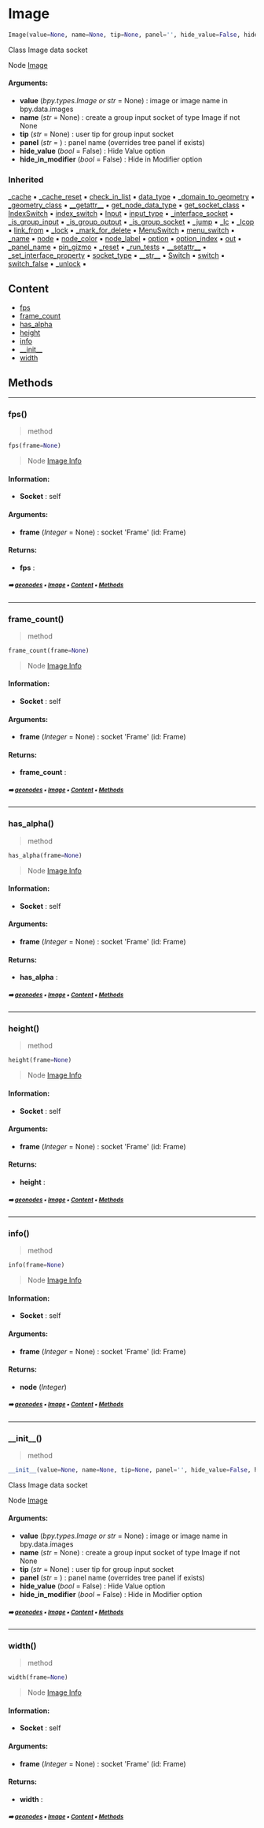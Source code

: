 # Image

``` python
Image(value=None, name=None, tip=None, panel='', hide_value=False, hide_in_modifier=False)
```

Class Image data socket

Node [Image](https://docs.blender.org/manual/en/latest/modeling/geometry_nodes/../../editors/texture_node/types/input/image.html)

#### Arguments:
- **value** (_bpy.types.Image or str_ = None) : image or image name in bpy.data.images
- **name** (_str_ = None) : create a group input socket of type Image if not None
- **tip** (_str_ = None) : user tip for group input socket
- **panel** (_str_ = ) : panel name (overrides tree panel if exists)
- **hide_value** (_bool_ = False) : Hide Value option
- **hide_in_modifier** (_bool_ = False) : Hide in Modifier option

### Inherited

[\_cache](nodecache.md#_cache) :black_small_square: [\_cache_reset](nodecache.md#_cache_reset) :black_small_square: [check_in_list](socket.md#check_in_list) :black_small_square: [data_type](socket.md#data_type) :black_small_square: [\_domain_to_geometry](socket.md#_domain_to_geometry) :black_small_square: [\_geometry_class](socket.md#_geometry_class) :black_small_square: [\_\_getattr__](socket.md#__getattr__) :black_small_square: [get_node_data_type](socket.md#get_node_data_type) :black_small_square: [get_socket_class](socket.md#get_socket_class) :black_small_square: [IndexSwitch](socket.md#indexswitch) :black_small_square: [index_switch](socket.md#index_switch) :black_small_square: [Input](socket.md#input) :black_small_square: [input_type](socket.md#input_type) :black_small_square: [\_interface_socket](socket.md#_interface_socket) :black_small_square: [\_is_group_input](socket.md#_is_group_input) :black_small_square: [\_is_group_output](socket.md#_is_group_output) :black_small_square: [\_is_group_socket](socket.md#_is_group_socket) :black_small_square: [\_jump](socket.md#_jump) :black_small_square: [\_lc](socket.md#_lc) :black_small_square: [\_lcop](socket.md#_lcop) :black_small_square: [link_from](socket.md#link_from) :black_small_square: [\_lock](proplocker.md#_lock) :black_small_square: [\_mark_for_delete](socket.md#_mark_for_delete) :black_small_square: [MenuSwitch](socket.md#menuswitch) :black_small_square: [menu_switch](socket.md#menu_switch) :black_small_square: [\_name](socket.md#_name) :black_small_square: [node](socket.md#node) :black_small_square: [node_color](socket.md#node_color) :black_small_square: [node_label](socket.md#node_label) :black_small_square: [option](socket.md#option) :black_small_square: [option_index](socket.md#option_index) :black_small_square: [out](socket.md#out) :black_small_square: [\_panel_name](socket.md#_panel_name) :black_small_square: [pin_gizmo](socket.md#pin_gizmo) :black_small_square: [\_reset](socket.md#_reset) :black_small_square: [\_run_tests](socket.md#_run_tests) :black_small_square: [\_\_setattr__](socket.md#__setattr__) :black_small_square: [\_set_interface_property](socket.md#_set_interface_property) :black_small_square: [socket_type](socket.md#socket_type) :black_small_square: [\_\_str__](socket.md#__str__) :black_small_square: [Switch](socket.md#switch) :black_small_square: [switch](socket.md#switch) :black_small_square: [switch_false](socket.md#switch_false) :black_small_square: [\_unlock](proplocker.md#_unlock) :black_small_square:

## Content

- [fps](image.md#fps)
- [frame_count](image.md#frame_count)
- [has_alpha](image.md#has_alpha)
- [height](image.md#height)
- [info](image.md#info)
- [\_\_init__](image.md#__init__)
- [width](image.md#width)

## Methods



----------
### fps()

> method

``` python
fps(frame=None)
```

> Node [Image Info](https://docs.blender.org/manual/en/latest/modeling/geometry_nodes/input/scene/image_info.html)

#### Information:
- **Socket** : self



#### Arguments:
- **frame** (_Integer_ = None) : socket 'Frame' (id: Frame)



#### Returns:
- **fps** :

##### <sub>:arrow_right: [geonodes](index.md#geonodes) :black_small_square: [Image](image.md#image) :black_small_square: [Content](image.md#content) :black_small_square: [Methods](image.md#methods)</sub>

----------
### frame_count()

> method

``` python
frame_count(frame=None)
```

> Node [Image Info](https://docs.blender.org/manual/en/latest/modeling/geometry_nodes/input/scene/image_info.html)

#### Information:
- **Socket** : self



#### Arguments:
- **frame** (_Integer_ = None) : socket 'Frame' (id: Frame)



#### Returns:
- **frame_count** :

##### <sub>:arrow_right: [geonodes](index.md#geonodes) :black_small_square: [Image](image.md#image) :black_small_square: [Content](image.md#content) :black_small_square: [Methods](image.md#methods)</sub>

----------
### has_alpha()

> method

``` python
has_alpha(frame=None)
```

> Node [Image Info](https://docs.blender.org/manual/en/latest/modeling/geometry_nodes/input/scene/image_info.html)

#### Information:
- **Socket** : self



#### Arguments:
- **frame** (_Integer_ = None) : socket 'Frame' (id: Frame)



#### Returns:
- **has_alpha** :

##### <sub>:arrow_right: [geonodes](index.md#geonodes) :black_small_square: [Image](image.md#image) :black_small_square: [Content](image.md#content) :black_small_square: [Methods](image.md#methods)</sub>

----------
### height()

> method

``` python
height(frame=None)
```

> Node [Image Info](https://docs.blender.org/manual/en/latest/modeling/geometry_nodes/input/scene/image_info.html)

#### Information:
- **Socket** : self



#### Arguments:
- **frame** (_Integer_ = None) : socket 'Frame' (id: Frame)



#### Returns:
- **height** :

##### <sub>:arrow_right: [geonodes](index.md#geonodes) :black_small_square: [Image](image.md#image) :black_small_square: [Content](image.md#content) :black_small_square: [Methods](image.md#methods)</sub>

----------
### info()

> method

``` python
info(frame=None)
```

> Node [Image Info](https://docs.blender.org/manual/en/latest/modeling/geometry_nodes/input/scene/image_info.html)

#### Information:
- **Socket** : self



#### Arguments:
- **frame** (_Integer_ = None) : socket 'Frame' (id: Frame)



#### Returns:
- **node** (_Integer_)

##### <sub>:arrow_right: [geonodes](index.md#geonodes) :black_small_square: [Image](image.md#image) :black_small_square: [Content](image.md#content) :black_small_square: [Methods](image.md#methods)</sub>

----------
### \_\_init__()

> method

``` python
__init__(value=None, name=None, tip=None, panel='', hide_value=False, hide_in_modifier=False)
```

Class Image data socket

Node [Image](https://docs.blender.org/manual/en/latest/modeling/geometry_nodes/../../editors/texture_node/types/input/image.html)

#### Arguments:
- **value** (_bpy.types.Image or str_ = None) : image or image name in bpy.data.images
- **name** (_str_ = None) : create a group input socket of type Image if not None
- **tip** (_str_ = None) : user tip for group input socket
- **panel** (_str_ = ) : panel name (overrides tree panel if exists)
- **hide_value** (_bool_ = False) : Hide Value option
- **hide_in_modifier** (_bool_ = False) : Hide in Modifier option

##### <sub>:arrow_right: [geonodes](index.md#geonodes) :black_small_square: [Image](image.md#image) :black_small_square: [Content](image.md#content) :black_small_square: [Methods](image.md#methods)</sub>

----------
### width()

> method

``` python
width(frame=None)
```

> Node [Image Info](https://docs.blender.org/manual/en/latest/modeling/geometry_nodes/input/scene/image_info.html)

#### Information:
- **Socket** : self



#### Arguments:
- **frame** (_Integer_ = None) : socket 'Frame' (id: Frame)



#### Returns:
- **width** :

##### <sub>:arrow_right: [geonodes](index.md#geonodes) :black_small_square: [Image](image.md#image) :black_small_square: [Content](image.md#content) :black_small_square: [Methods](image.md#methods)</sub>